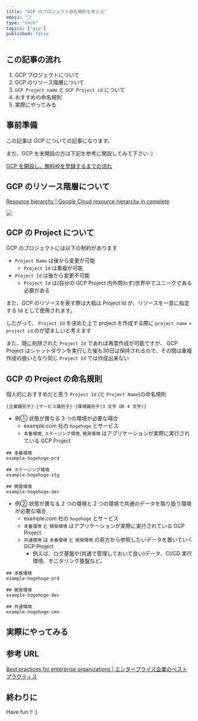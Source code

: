 ```yaml
---
title: "GCP のプロジェクト命名規則を考える"
emoji: "🔰"
type: "tech"
topics: ["gcp"]
published: false
---
```


## この記事の流れ

1. GCP プロジェクトについて
1. GCP のリソース階層について
1. `GCP Project name` と `GCP Project id` について
1. おすすめの命名規則
1. 実際にやってみる

## 事前準備

この記事は GCP についての記事になります。

まだ、GCP を未開設の方は下記を参考に開設してみて下さい :)

[GCP を開設し、無料枠を登録するまでの流れ](https://zenn.dev/iganari/articles/000-gcp-free-tier)


## GCP のリソース階層について


[Resource hierarchy | Google Cloud resource hierarchy in complete](https://cloud.google.com/resource-manager/docs/cloud-platform-resource-hierarchy)

![](https://cloud.google.com/resource-manager/img/cloud-folders-hierarchy.png)

## GCP の Project について

GCP のプロジェクトには以下の制約があります

+ `Project Name` は後から変更が可能
  + `Project Id` は重複が可能
+ `Project Id` は後から変更不可能
  + `Project Id` は(自分の GCP Project 内外問わず)世界中でユニークである必要がある

また、GCP のリソースを表す際は大抵は Project Id が、リソースを一意に指定する Id として使用されます。

したがって、 `Project Id` を決めた上で project を作成する際に `project name` = `project id` のが望ましいと考えます

また、既に削除された `Project Id` であれば再度作成が可能ですが、 GCP Project はシャットダウンを実行した後も30日は保持されるので、その間は重複作成の扱いとなり同じ `Project Id` では作成出来ない


## GCP の Project の命名規則

個人的におすすめだと思う `Project Id` (と `Project Name`)の命名規則

```
{企業識別子}-{サービス識別子}-{環境識別子(3 文字 OR 4 文字)}
```

+ 例① 状態が異なる 3 つの環境が必要な場合
  + example.com 社の `hogehoge` とサービス
  + `本番環境`, `ステージング環境`, `開発環境` はアプリケーションが実際に実行されている GCP Project
```
## 本番環境
example-hogehoge-prd

## ステージング環境
example-hogehoge-stg

## 開発環境
example-hogehoge-dev
```

+ 例② 状態が異なる 2 つの環境と 2 つの環境で共通のデータを取り扱う環境が必要な場合
  + example.com 社の `hogehoge` とサービス
  + `本番環境` と `開発環境` はアプリケーションが実際に実行されている GCP Project
  + `共通環境` は `本番環境` と `開発環境` の両方から参照したいデータを置いていく GCP Project
    + 例えば、ログ基盤や(共通で管理しておいて良い)データ、CI/CD 実行環境、モニタリング基盤など。

```
## 本番環境
example-hogehoge-prd

## 開発環境
example-hogehoge-dev

## 共通環境
example-hogehoge-cmn
```

## 実際にやってみる




## 参考 URL

[Best practices for enterprise organizations | エンタープライズ企業のベスト プラクティス](https://cloud.google.com/docs/enterprise/best-practices-for-enterprise-organizations?hl=en)

## 終わりに

Have fun !! :)
